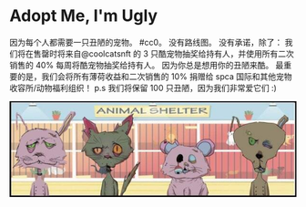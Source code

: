 # Adopt Me, I'm Ugly

因为每个人都需要一只丑陋的宠物。
#cc0。 没有路线图。 没有承诺，除了：
我们将在售罄时将来自@coolcatsnft 的 3 只酷宠物抽奖给持有人，并使用所有二次销售的 40% 每周将酷宠物抽奖给持有人。 因为你总是想用你的丑陋来酷。
最重要的是，我们会将所有薄荷收益和二次销售的 10% 捐赠给 spca 国际和其他宠物收容所/动物福利组织！
p.s 我们将保留 100 只丑陋，因为我们非常爱它们 :)

![600x200](600x200.jpg)
